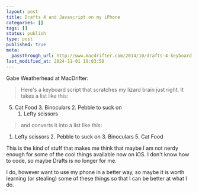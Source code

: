 ```yaml
---
layout: post
title: Drafts 4 and Javascript on my iPhone
categories: []
tags: []
status: publish
type: post
published: true
meta:
  passthrough_url: http://www.macdrifter.com/2014/10/drafts-4-keyboard-scripts.html
last_modified_at: 2024-11-01 19:03:50
---
```


Gabe Weatherhead at MacDrifter:


>Here's a keyboard script that scratches my lizard brain just right. It takes a list like this:



5. Cat Food
    3. Binoculars
    2. Pebble to suck on
    1. Lefty scissors


>and converts it into a list like this:



1. Lefty scissors
    2. Pebble to suck on
    3. Binoculars
    5. Cat Food


This is the kind of stuff that makes me think that maybe I am not nerdy enough for some of the cool things available now on iOS. I don't know how to code, so maybe Drafts is no longer for me.


I do, however want to use my phone in a better way, so maybe it is worth learning (or stealing) some of these things so that I can be better at what I do.
